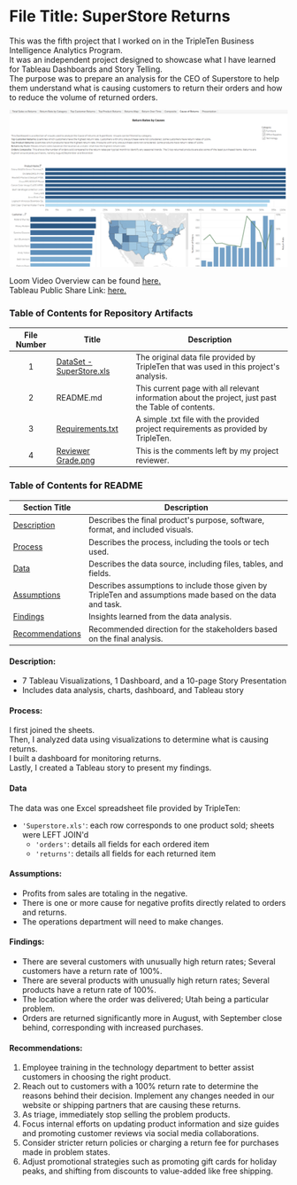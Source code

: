 # File Title: SuperStore Returns

This was the fifth project that I worked on in the TripleTen Business Intelligence Analytics Program.  
It was an independent project designed to showcase what I have learned for Tableau Dashboards and Story Telling.  
The purpose was to prepare an analysis for the CEO of Superstore to help them understand what is causing customers to return their orders and how to reduce the volume of returned orders.  

[<img src="https://github.com/Tiffany-Bergett/tiffany-bergett/blob/main/Images/SuperStoreReturns.png" alt="Dashboard Sheet">](https://public.tableau.com/views/SuperStoreReturns_17275522394170/Presentation?:language=en-US&:sid=&:redirect=auth&:display_count=n&:origin=viz_share_link)

Loom Video Overview can be found <a href='https://www.loom.com/share/74d93fb0067c4649b51ceb65fc0f221c?sid=57e2a8a3-db62-4f12-af46-50030f1b1dd2' target=_blank><u>here</u>.</a>  
Tableau Public Share Link: <a href='https://public.tableau.com/views/SuperStoreReturns_17275522394170/Presentation?:language=en-US&:sid=&:redirect=auth&:display_count=n&:origin=viz_share_link' target=_blank><u>here</u>.</a>  

### Table of Contents for Repository Artifacts
| File Number | Title | Description |
| :-----------: | ----------- |----------- |
| 1 | [DataSet - SuperStore.xls](https://github.com/Tiffany-Bergett/BI_Analytic_Projects/blob/main/SuperStore%20Returns/DataSet%20-%20SuperStore.xls) | The original data file provided by TripleTen that was used in this project's analysis. |
| 2 | README.md | This current page with all relevant information about the project, just past the Table of contents. |
| 3 | [Requirements.txt](https://github.com/Tiffany-Bergett/BI_Analytic_Projects/blob/main/SuperStore%20Returns/Requirements.txt) | A simple .txt file with the provided project requirements as provided by TripleTen. |
| 4 | [Reviewer Grade.png](https://github.com/Tiffany-Bergett/BI_Analytic_Projects/blob/main/SuperStore%20Returns/Reviewer%20Grade.png) | This is the comments left by my project reviewer. |

### Table of Contents for README
| Section Title | Description |
| ----------- |----------- |
| [Description](https://github.com/Tiffany-Bergett/BI_Analytic_Projects/tree/main/SuperStore%20Returns#description) | Describes the final product's purpose, software, format, and included visuals. |
| [Process](https://github.com/Tiffany-Bergett/BI_Analytic_Projects/tree/main/SuperStore%20Returns#process) | Describes the process, including the tools or tech used. |
| [Data](https://github.com/Tiffany-Bergett/BI_Analytic_Projects/tree/main/SuperStore%20Returns#data) | Describes the data source, including files, tables, and fields. |
| [Assumptions](https://github.com/Tiffany-Bergett/BI_Analytic_Projects/tree/main/SuperStore%20Returns#assumptions) | Describes assumptions to include those given by TripleTen and assumptions made based on the data and task. |
| [Findings](https://github.com/Tiffany-Bergett/BI_Analytic_Projects/tree/main/SuperStore%20Returns#findings) | Insights learned from the data analysis. |
| [Recommendations](https://github.com/Tiffany-Bergett/BI_Analytic_Projects/blob/main/SuperStore%20Returns/README.md#recommendations) | Recommended direction for the stakeholders based on the final analysis. |

#### Description:
- 7 Tableau Visualizations, 1 Dashboard, and a 10-page Story Presentation
- Includes data analysis, charts, dashboard, and Tableau story
  
#### Process:
I first joined the sheets.  
Then, I analyzed data using visualizations to determine what is causing returns.  
I built a dashboard for monitoring returns.  
Lastly, I created a Tableau story to present my findings.  

#### Data
The data was one Excel spreadsheet file provided by TripleTen:
- `'Superstore.xls'`: each row corresponds to one product sold; sheets were LEFT JOIN'd
    - `'orders'`: details all fields for each ordered item
    - `'returns'`: details all fields for each returned item

#### Assumptions:
- Profits from sales are totaling in the negative.	
- There is one or more cause for negative profits directly related to orders and returns.
- The operations department will need to make changes.

#### Findings:
- There are several customers with unusually high return rates; Several customers have a return rate of 100%.
- There are several products with unusually high return rates; Several products have a return rate of 100%.
- The location where the order was delivered; Utah being a particular problem.
- Orders are returned significantly more in August, with September close behind, corresponding with increased purchases.

#### Recommendations:
1) Employee training in the technology department to better assist customers in choosing the right product.
2) Reach out to customers with a 100% return rate to determine the reasons behind their decision. Implement any changes needed in our website or shipping partners that are causing these returns.
3) As triage, immediately stop selling the problem products.
4) Focus internal efforts on updating product information and size guides and promoting customer reviews via social media collaborations.
5) Consider stricter return policies or charging a return fee for purchases made in problem states.
6) Adjust promotional strategies such as promoting gift cards for holiday peaks, and shifting from discounts to value-added like free shipping.
